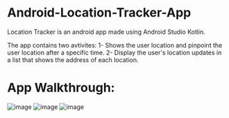 # Android-Location-Tracker-App

Location Tracker is an android app made using Android Studio Kotlin.

The app contains two avtivites:
1- Shows the user location and pinpoint the user location after a specific time.
2- Display the user's location updates in a list that shows the address of each location.

# App Walkthrough:

![image](https://user-images.githubusercontent.com/68155379/208899786-6d896531-d61b-427c-9ef2-f7c0a7d634c8.png)
![image](https://user-images.githubusercontent.com/68155379/208899816-55805c2c-20e1-4357-954a-6bb646599d50.png)
![image](https://user-images.githubusercontent.com/68155379/208899830-c9296894-3336-43de-bd9b-62992d2a9cf0.png)
